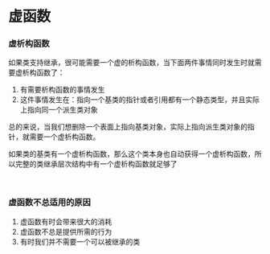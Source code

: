 # 虚函数

### 虚析构函数

如果类支持继承，很可能需要一个虚的析构函数，当下面两件事情同时发生时就需要虚析构函数了：

1. 有需要析构函数的事情发生
2. 这件事情发生在：指向一个基类的指针或者引用都有一个静态类型，并且实际上指向同一个派生类对象

总的来说，当我们想删除一个表面上指向基类对象，实际上指向派生类对象的指针，就需要一个虚析构函数。

如果类的基类有一个虚析构函数，那么这个类本身也自动获得一个虚析构函数，所以完整的类继承层次结构中有一个虚析构函数就足够了

‍

### 虚函数不总适用的原因

1. 虚函数有时会带来很大的消耗
2. 虚函数不总是提供所需的行为
3. 有时我们并不需要一个可以被继承的类

‍
